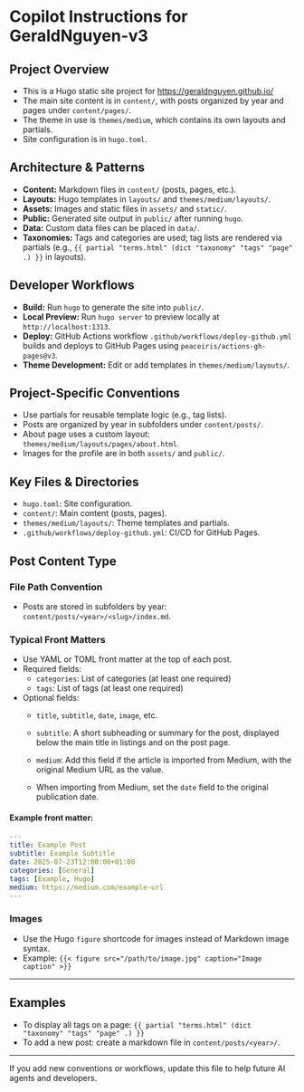 # Copilot Instructions for GeraldNguyen-v3

## Project Overview
- This is a Hugo static site project for https://geraldnguyen.github.io/
- The main site content is in `content/`, with posts organized by year and pages under `content/pages/`.
- The theme in use is `themes/medium`, which contains its own layouts and partials.
- Site configuration is in `hugo.toml`.

## Architecture & Patterns
- **Content:** Markdown files in `content/` (posts, pages, etc.).
- **Layouts:** Hugo templates in `layouts/` and `themes/medium/layouts/`.
- **Assets:** Images and static files in `assets/` and `static/`.
- **Public:** Generated site output in `public/` after running `hugo`.
- **Data:** Custom data files can be placed in `data/`.
- **Taxonomies:** Tags and categories are used; tag lists are rendered via partials (e.g., `{{ partial "terms.html" (dict "taxonomy" "tags" "page" .) }}` in layouts).

## Developer Workflows
- **Build:** Run `hugo` to generate the site into `public/`.
- **Local Preview:** Run `hugo server` to preview locally at `http://localhost:1313`.
- **Deploy:** GitHub Actions workflow `.github/workflows/deploy-github.yml` builds and deploys to GitHub Pages using `peaceiris/actions-gh-pages@v3`.
- **Theme Development:** Edit or add templates in `themes/medium/layouts/`.

## Project-Specific Conventions
- Use partials for reusable template logic (e.g., tag lists).
- Posts are organized by year in subfolders under `content/posts/`.
- About page uses a custom layout: `themes/medium/layouts/pages/about.html`.
- Images for the profile are in both `assets/` and `public/`.

## Key Files & Directories
- `hugo.toml`: Site configuration.
- `content/`: Main content (posts, pages).
- `themes/medium/layouts/`: Theme templates and partials.
- `.github/workflows/deploy-github.yml`: CI/CD for GitHub Pages.


## Post Content Type

### File Path Convention
- Posts are stored in subfolders by year: `content/posts/<year>/<slug>/index.md`.

### Typical Front Matters
- Use YAML or TOML front matter at the top of each post.
- Required fields:
  - `categories`: List of categories (at least one required)
  - `tags`: List of tags (at least one required)
- Optional fields:
  - `title`, `subtitle`, `date`, `image`, etc.
  - `subtitle`: A short subheading or summary for the post, displayed below the main title in listings and on the post page.

  - `medium`: Add this field if the article is imported from Medium, with the original Medium URL as the value.
  - When importing from Medium, set the `date` field to the original publication date.

#### Example front matter:
```yaml
---
title: Example Post
subtitle: Example Subtitle
date: 2025-07-23T12:00:00+01:00
categories: [General]
tags: [Example, Hugo]
medium: https://medium.com/example-url
---
```

### Images
- Use the Hugo `figure` shortcode for images instead of Markdown image syntax.
- Example:
  `{{< figure src="/path/to/image.jpg" caption="Image caption" >}}`

---
## Examples
- To display all tags on a page: `{{ partial "terms.html" (dict "taxonomy" "tags" "page" .) }}`
- To add a new post: create a markdown file in `content/posts/<year>/`.

---
If you add new conventions or workflows, update this file to help future AI agents and developers.
